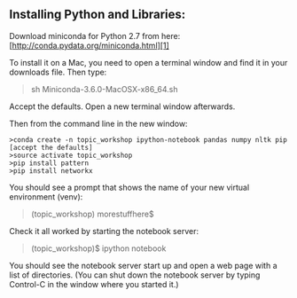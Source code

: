 Installing Python and Libraries:
-------

Download miniconda for Python 2.7 from here:
[http://conda.pydata.org/miniconda.html][1]

To install it on a Mac, you need to open a terminal window and find it in your downloads file. Then type:

>sh Miniconda-3.6.0-MacOSX-x86_64.sh

Accept the defaults.  Open a new terminal window afterwards.

Then from the command line in the new window:

    >conda create -n topic_workshop ipython-notebook pandas numpy nltk pip
    [accept the defaults]
    >source activate topic_workshop
    >pip install pattern
    >pip install networkx

You should see a prompt that shows the name of your new virtual environment (venv):

>(topic_workshop) morestuffhere$

Check it all worked by starting the notebook server:

>(topic_workshop)$ ipython notebook

You should see the notebook server start up and open a web page with a list of directories.  (You can shut down the notebook server by typing Control-C in the window where you started it.)
